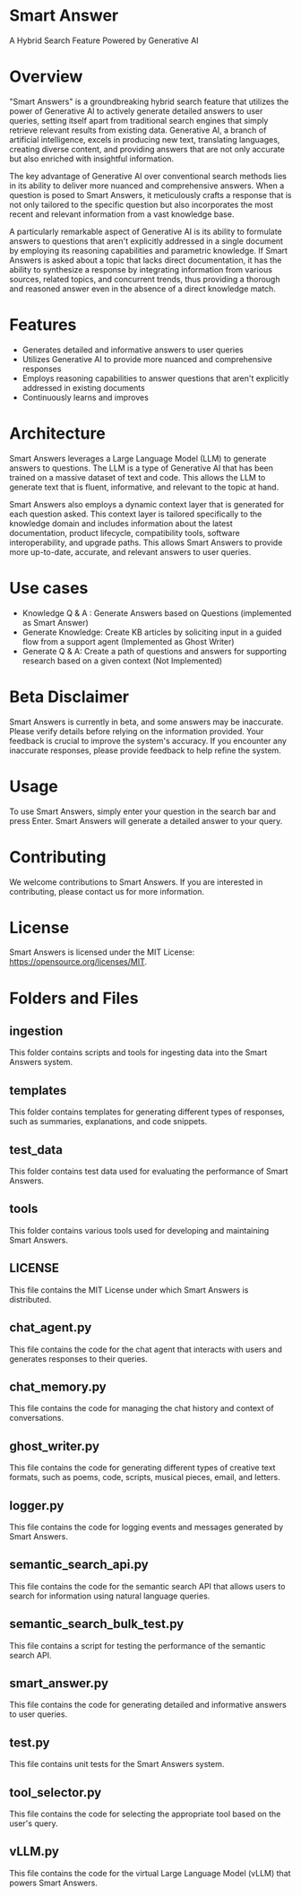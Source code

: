 # Smart Answer
 A Hybrid Search Feature Powered by Generative AI

# Overview
"Smart Answers" is a groundbreaking hybrid search feature that utilizes the power of Generative AI to actively generate detailed answers to user queries, setting itself apart from traditional search engines that simply retrieve relevant results from existing data. Generative AI, a branch of artificial intelligence, excels in producing new text, translating languages, creating diverse content, and providing answers that are not only accurate but also enriched with insightful information.

The key advantage of Generative AI over conventional search methods lies in its ability to deliver more nuanced and comprehensive answers. When a question is posed to Smart Answers, it meticulously crafts a response that is not only tailored to the specific question but also incorporates the most recent and relevant information from a vast knowledge base.

A particularly remarkable aspect of Generative AI is its ability to formulate answers to questions that aren't explicitly addressed in a single document by employing its reasoning capabilities and parametric knowledge. If Smart Answers is asked about a topic that lacks direct documentation, it has the ability to synthesize a response by integrating information from various sources, related topics, and concurrent trends, thus providing a thorough and reasoned answer even in the absence of a direct knowledge match.

# Features
- Generates detailed and informative answers to user queries
- Utilizes Generative AI to provide more nuanced and comprehensive responses
- Employs reasoning capabilities to answer questions that aren't explicitly addressed in existing documents
- Continuously learns and improves

# Architecture
Smart Answers leverages a Large Language Model (LLM) to generate answers to questions. The LLM is a type of Generative AI that has been trained on a massive dataset of text and code. This allows the LLM to generate text that is fluent, informative, and relevant to the topic at hand.

Smart Answers also employs a dynamic context layer that is generated for each question asked. This context layer is tailored specifically to the knowledge domain and includes information about the latest documentation, product lifecycle, compatibility tools, software interoperability, and upgrade paths. This allows Smart Answers to provide more up-to-date, accurate, and relevant answers to user queries.

# Use cases
- Knowledge Q & A : Generate Answers based on Questions (implemented as Smart Answer)
- Generate Knowledge: Create KB articles by soliciting input in a guided flow from a support agent (Implemented as Ghost Writer)
- Generate Q & A: Create a path of questions and answers for supporting research based on a given context (Not Implemented)
   
# Beta Disclaimer
Smart Answers is currently in beta, and some answers may be inaccurate. Please verify details before relying on the information provided. Your feedback is crucial to improve the system's accuracy. If you encounter any inaccurate responses, please provide feedback to help refine the system.

# Usage
To use Smart Answers, simply enter your question in the search bar and press Enter. Smart Answers will generate a detailed answer to your query.

# Contributing
We welcome contributions to Smart Answers. If you are interested in contributing, please contact us for more information.

# License
Smart Answers is licensed under the MIT License: https://opensource.org/licenses/MIT.

# Folders and Files
## ingestion
This folder contains scripts and tools for ingesting data into the Smart Answers system.

## templates
This folder contains templates for generating different types of responses, such as summaries, explanations, and code snippets.

## test_data
This folder contains test data used for evaluating the performance of Smart Answers.

## tools
This folder contains various tools used for developing and maintaining Smart Answers.

## LICENSE
This file contains the MIT License under which Smart Answers is distributed.

## chat_agent.py
This file contains the code for the chat agent that interacts with users and generates responses to their queries.

## chat_memory.py
This file contains the code for managing the chat history and context of conversations.

## ghost_writer.py
This file contains the code for generating different types of creative text formats, such as poems, code, scripts, musical pieces, email, and letters.

## logger.py
This file contains the code for logging events and messages generated by Smart Answers.

## semantic_search_api.py
This file contains the code for the semantic search API that allows users to search for information using natural language queries.

## semantic_search_bulk_test.py
This file contains a script for testing the performance of the semantic search API.

## smart_answer.py
This file contains the code for generating detailed and informative answers to user queries.

## test.py
This file contains unit tests for the Smart Answers system.

## tool_selector.py
This file contains the code for selecting the appropriate tool based on the user's query.

## vLLM.py
This file contains the code for the virtual Large Language Model (vLLM) that powers Smart Answers.
